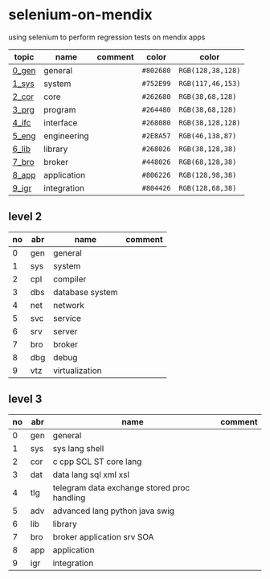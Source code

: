 # selenium-on-mendix

using selenium to perform regression tests on mendix apps

| topic             | name          | comment       |color      |color              |
| -----             | ----          | -------       |---        |---                |
| [0_gen][cod_0_gen]| general       |               |`#802680`  |`RGB(128,38,128)`  |
| [1_sys][cod_1_sys]| system        |               |`#752E99`  |`RGB(117,46,153)`  |
| [2_cor][cod_2_cor]| core          |               |`#262680`  |`RGB(38,68,128)`   |
| [3_prg][cod_3_prg]| program       |               |`#264480`  |`RGB(38,68,128)`   |
| [4_ifc][cod_4_ifc]| interface     |               |`#268080`  |`RGB(38,128,128)`  |
| [5_eng][cod_5_eng]| engineering   |               |`#2E8A57`  |`RGB(46,138,87)`   |
| [6_lib][cod_6_lib]| library       |               |`#268026`  |`RGB(38,128,38)`   |
| [7_bro][cod_7_bro]| broker        |               |`#448026`  |`RGB(68,128,38)`   |
| [8_app][cod_8_app]| application   |               |`#806226`  |`RGB(128,98,38)`   |
| [9_igr][cod_9_igr]| integration   |               |`#804426`  |`RGB(128,68,38)`   |

[cod_0_gen]: ./0_gen/README.md
[cod_1_sys]: ./1_sys/README.md
[cod_2_cor]: ./2_cor/README.md
[cod_3_prg]: ./3_prg/README.md
[cod_4_ifc]: ./4_ifc/README.md
[cod_5_eng]: ./5_eng/README.md
[cod_6_lib]: ./6_lib/README.md
[cod_7_bro]: ./7_bro/README.md
[cod_8_app]: ./8_app/README.md
[cod_9_igr]: ./9_igr/README.md

## level 2

| no | abr | name                               | comment       |
|--- | ----| -------                            | -------       |
|0   |gen   |general            |               |
|1   |sys   |system             |               |
|2   |cpl   |compiler           |               |
|3   |dbs   |database system    |               |
|4   |net   |network            |               |
|5   |svc   |service            |               |
|6   |srv   |server             |               |
|7   |bro   |broker             |               |
|8   |dbg   |debug              |               |
|9   |vtz   |virtualization     |               |

## level 3

| no | abr | name                               | comment       |
|--- | ----| -------                            | -------       |
|0   |gen   |general                            |               |
|1   |sys   |sys lang shell                     |               |
|2   |cor   |c cpp SCL ST core lang             |               |
|3   |dat   |data lang sql xml xsl              |               |
|4   |tlg   |telegram data exchange stored proc handling|       |
|5   |adv   |advanced lang python java swig     |               |
|6   |lib   |library                            |               |
|7   |bro   |broker application srv SOA         |               |
|8   |app   |application                        |               |
|9   |igr   |integration                        |               |
